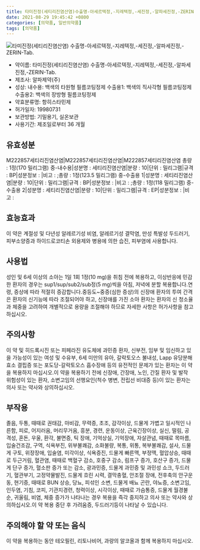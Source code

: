 ```yaml
---
title: 타미진정(세티리진염산염)수출명-아세르텍정,-지레텍정,-세진정,-알파세진정,-ZERIN-Tab.
date: 2021-08-29 19:45:42 +0800
categories: [의약품, 일반의약품]
tags: [의약품]
---
```

![타미진정(세티리진염산염)
수출명-아세르텍정,-지레텍정,-세진정,-알파세진정,-ZERIN-Tab.](https://nedrug.mfds.go.kr/pbp/cmn/itemImageDownload/147427975564100086)

- 약이름: 타미진정(세티리진염산염)
수출명-아세르텍정,-지레텍정,-세진정,-알파세진정,-ZERIN-Tab.
- 제조사: 알파제약(주)
- 성상: 내수용: 백색의 타원형 필름코팅정제
수출용1: 백색의 직사각형 필름코팅정제
수출용2: 백색의 장방형 필름코팅정제
- 약효분류명: 항히스타민제
- 허가일자: 19980731
- 보관방법: 기밀용기, 실온보관 
- 사용기간: 제조일로부터 36 개월
## 유효성분
M222857세티리진염산염|M222857세티리진염산염|M222857세티리진염산염
총량 : 1정(170 밀리그램) 중-내수용|성분명 : 세티리진염산염|분량 : 10|단위 : 밀리그램|규격 : BP|성분정보 : |비고 : ;총량 : 1정(123.5 밀리그램) 중-수출용 1|성분명 : 세티리진염산염|분량 : 10|단위 : 밀리그램|규격 : BP|성분정보 : |비고 : ;총량 :  1정(118 밀리그램) 중-수출용 2|성분명 : 세티리진염산염|분량 : 10|단위 : 밀리그램|규격 : EP|성분정보 : |비고 :
## 효능효과
이 약은 계절성 및 다년성 알레르기성 비염, 알레르기성 결막염, 만성 특발성 두드러기, 피부소양증과 하이드로코티손 외용제와 병용에 의한 습진, 피부염에 사용합니다.
## 사용법
성인 및 6세 이상의 소아는 1일 1회 1정(10 mg)을 취침 전에 복용하고, 이상반응에 민감한 환자의 경우는 sup1/sup/sub2/sub정(5 mg)씩을 아침, 저녁에 분할 복용합니다.연령, 증상에 따라 적절히 증감합니다.중등도~중증(심한 증상)의 신장애 환자의 투여 간격은 환자의 신기능에 따라 조절되어야 하고, 신장애를 가진 소아 환자는 환자의 신 청소율과 체중을 고려하여 개별적으로 용량을 조절해야 하므로 자세한 사항은 허가사항을 참고하십시오.
## 주의사항
이 약 및 히드록시진 또는 피페라진 유도체에 과민증 환자, 신부전, 임부 및 임신하고 있을 가능성이 있는 여성 및 수유부, 6세 미만의 유아, 갈락토오스 불내성, Lapp 유당분해효소 결핍증 또는 포도당-갈락토오스 흡수장애 등의 유전적인 문제가 있는 환자는 이 약을 복용하지 마십시오.이 약을 복용하기 전에 신장애, 간장애, 노인, 간질 환자 및 발작 위험성이 있는 환자, 소변고임의 선행요인(척수 병변, 전립선 비대증 등)이 있는 환자는 의사 또는 약사와 상의하십시오.
## 부작용
졸음, 두통, 때때로 권태감, 마비감, 무력증, 초조, 감각이상, 드물게 가볍고 일시적인 나른함, 피로, 어지러움, 머리무거움, 흥분, 경련, 운동이상, 근육긴장이상, 실신, 떨림, 공격성, 혼돈, 우울, 환각, 불면증, 틱 장애, 기억상실, 기억장애, 자살관념, 때때로 목마름, 입술건조감, 구역, 식욕부진, 위부불쾌감, 소화불량, 복통, 위통, 복부불쾌감, 설사, 드물게 구토, 위장장애, 입술염, 미각이상, 식욕증진, 드물게 빠른맥, 부정맥, 혈압상승, 때때로 두근거림, 혈관염, 때때로 백혈구 감소, 호중구 감소, 림프구 증가, 호산구 증가, 드물게 단구 증가, 혈소판 증가 또는 감소, 광과민증, 드물게 과민증 및 과민성 쇼크, 두드러기, 혈관부기, 고정약물발진, 드물게 흐린 시력, 결막충혈, 안조절 장애, 전후축의 안구운동, 현기증, 때때로 BUN 상승, 당뇨, 피섞인 소변, 드물게 배뇨 곤란, 야뇨증, 소변고임, 인두염, 기침, 코피, 기관지경련, 청력이상, 시각이상, 때때로 가슴통증, 드물게 월경불순, 귀울림, 비염, 체중 증가가 나타나는 경우 복용을 즉각 중지하고 의사 또는 약사와 상의하십시오.이 약 복용 중단 후 가려움증, 두드러기등이 나타날 수 있습니다.
## 주의해야 할 약 또는 음식
이 약을 복용하는 동안 테오필린, 리토나비어, 과량의 알코올과 함께 복용하지 마십시오. 
